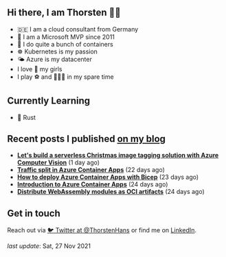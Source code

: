 ## Hi there, I am Thorsten 👋🏼

- 🇩🇪 I am a cloud consultant from Germany
- 🔷 I am a Microsoft MVP since 2011
- 🐳 I do quite a bunch of containers
- ☸️ Kubernetes is my passion
- 🌤 Azure is my datacenter
- I love 💞 my girls
- I play ⚽️ and 🏃🏻‍♂️ in my spare time

## Currently Learning

- 🦀 Rust

## Recent posts I published [on my blog](https://thorsten-hans.com)

- **[Let's build a serverless Christmas image tagging solution with Azure Computer Vision](https://thorsten-hans.com/serverless-image-tagging-with-azure-computer-vision/)** (1 day ago)
- **[Traffic split in Azure Container Apps](https://thorsten-hans.com/traffic-split-in-azure-container-apps/)** (22 days ago)
- **[How to deploy Azure Container Apps with Bicep](https://thorsten-hans.com/how-to-deploy-azure-container-apps-with-bicep/)** (23 days ago)
- **[Introduction to Azure Container Apps](https://thorsten-hans.com/introduction-to-azure-container-apps/)** (24 days ago)
- **[Distribute WebAssembly modules as OCI artifacts](https://thorsten-hans.com/distribute-webassembly-modules-as-oci-artifacts/)** (24 days ago)

## Get in touch

Reach out via [🐦 Twitter at @ThorstenHans](https://twitter.com/ThorstenHans) or find me on [LinkedIn](https://linkedin.com/in/ThorstenHans).

_last update_: Sat, 27 Nov 2021
